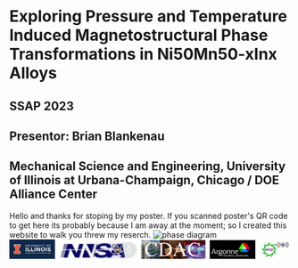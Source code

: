 
# Exploring Pressure and Temperature Induced Magnetostructural Phase Transformations in Ni50Mn50-xInx Alloys
## SSAP 2023
## Presentor: Brian Blankenau 
## Mechanical Science and Engineering, University of Illinois at Urbana-Champaign, Chicago / DOE Alliance Center
Hello and thanks for stoping by my poster. If you scanned poster's QR code to get here its probably because I am away at the moment; so I created this website to walk you threw my reserch. 
![phase diagram](docs/assets/phase_diag.png)
![thanks](docs/assets/thanks.png)
